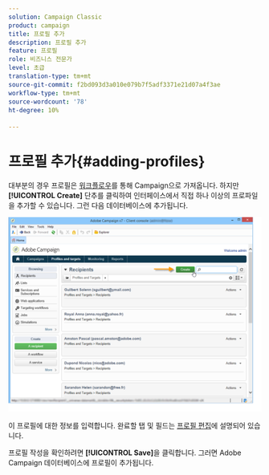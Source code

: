 ```yaml
---
solution: Campaign Classic
product: campaign
title: 프로필 추가
description: 프로필 추가
feature: 프로필
role: 비즈니스 전문가
level: 초급
translation-type: tm+mt
source-git-commit: f2bd093d3a010e079b7f5adf3371e21d07a4f3ae
workflow-type: tm+mt
source-wordcount: '78'
ht-degree: 10%

---
```



# 프로필 추가{#adding-profiles}

대부분의 경우 프로필은 [워크플로우](../../platform/using/import-export-workflows.md)를 통해 Campaign으로 가져옵니다. 하지만 **[!UICONTROL Create]** 단추를 클릭하여 인터페이스에서 직접 하나 이상의 프로파일을 추가할 수 있습니다. 그런 다음 데이터베이스에 추가됩니다.

![](assets/s_ncs_user_profile_add.png)

이 프로필에 대한 정보를 입력합니다. 완료할 탭 및 필드는 [프로필 편집](../../platform/using/editing-a-profile.md)에 설명되어 있습니다.

프로필 작성을 확인하려면 **[!UICONTROL Save]**&#x200B;을 클릭합니다. 그러면 Adobe Campaign 데이터베이스에 프로필이 추가됩니다.
